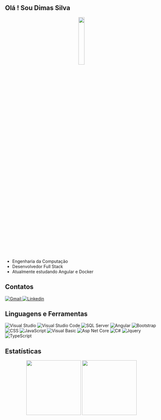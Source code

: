 ## Olá ! Sou Dimas Silva

<p align="center">
	<img width="20%" src="https://img.icons8.com/windows/100/000000/programming.png"/>
</p>

- Engenharia da Computação
- Desenvolvedor Full Stack
- Atualmente estudando Angular e Docker


## Contatos
<div>
	<a href="mailto:dimas086@gmail.com" target="_blank">
		<img src="https://img.icons8.com/color/48/000000/gmail-new.png"/ title="Gmail">
	</a>
	<a href="">
		<img src="https://img.icons8.com/color/48/000000/linkedin.png"/ title="Linkedin"> 
	</a>
</div>


## Linguagens e Ferramentas
<div>
  	<img src="https://img.icons8.com/color/48/000000/visual-studio--v1.png" title="Visual Studio"/>
	<img src="https://img.icons8.com/color/48/000000/visual-studio-code-2019.png" title="Visual Studio Code"/>
	<img src="https://img.icons8.com/color/48/000000/microsoft-sql-server.png" title="SQL Server"/>
	<img src="https://img.icons8.com/color/48/000000/angularjs.png" title="Angular"/>
	<img src="https://img.icons8.com/color/48/000000/bootstrap.png" title="Bootstrap"/>
	<img src="https://img.icons8.com/color/50/000000/css3.png" title="CSS"/>
	<img src="https://img.icons8.com/color/48/000000/javascript--v1.png" title="JavaScript"/>
	<img src="https://img.icons8.com/fluency/48/000000/visual-basic.png" title="Visual Basic"/>
	<img src="https://img.icons8.com/ultraviolet/48/000000/asp.png" title="Asp Net Core"/>
	<img src="https://img.icons8.com/color/48/000000/c-sharp-logo.png" title="C#"/>
	<img src="https://img.icons8.com/external-tal-revivo-shadow-tal-revivo/48/000000/external-jquery-is-a-javascript-library-designed-to-simplify-html-logo-shadow-tal-revivo.png" title="Jquery"/>
	<img src="https://img.icons8.com/color/48/000000/typescript.png" title="TypeScript"/>
</div>


## Estatísticas
<div align="center"> 
	<img height="180em" src="https://github-readme-stats.vercel.app/api?username=DmxZeros&theme=blue-green"/>
	<img height="180em" src="https://github-readme-stats.vercel.app/api/top-langs/?username=DmxZeros&layout=compact&langs_count=7&theme=blue-green"/> 
</div>
